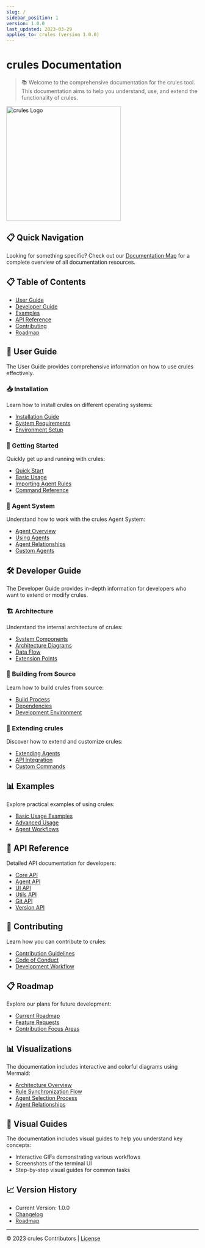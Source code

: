 ```yaml
---
slug: /
sidebar_position: 1
version: 1.0.0
last_updated: 2023-03-29
applies_to: crules (version 1.0.0)
---
```


# crules Documentation

> 📚 Welcome to the comprehensive documentation for the crules tool. This documentation aims to help you understand, use, and extend the functionality of crules.

<div style={{textAlign: 'center', margin: '20px 0'}}>
  <img src="./assets/images/logo.png" alt="crules Logo" width="300" />
</div>

## 📋 Quick Navigation

Looking for something specific? Check out our [Documentation Map](./documentation-map.md) for a complete overview of all documentation resources.

## 📋 Table of Contents

- [User Guide](#user-guide)
- [Developer Guide](#developer-guide)
- [Examples](#examples)
- [API Reference](#api-reference)
- [Contributing](#contributing)
- [Roadmap](#roadmap)

## 🚀 User Guide

The User Guide provides comprehensive information on how to use crules effectively.

### 📥 Installation

Learn how to install crules on different operating systems:

- [Installation Guide](./user-guide/installation.md)
- [System Requirements](./user-guide/installation.md#system-requirements)
- [Environment Setup](./user-guide/installation.md#environment-setup)

### 📝 Getting Started

Quickly get up and running with crules:

- [Quick Start](./user-guide/getting-started.md)
- [Basic Usage](./user-guide/getting-started.md#basic-usage)
- [Importing Agent Rules](./user-guide/getting-started.md#importing-agents)
- [Command Reference](./user-guide/commands.md)

### 🧠 Agent System

Understand how to work with the crules Agent System:

- [Agent Overview](./user-guide/agents.md)
- [Using Agents](./user-guide/agents.md#using-agents)
- [Agent Relationships](./user-guide/agents.md#agent-ecosystem)
- [Custom Agents](./user-guide/agents.md#adding-custom-agents)

## 🛠️ Developer Guide

The Developer Guide provides in-depth information for developers who want to extend or modify crules.

### 🏗️ Architecture

Understand the internal architecture of crules:

- [System Components](./developer-guide/architecture.md)
- [Architecture Diagrams](./developer-guide/architecture.md#architecture)
- [Data Flow](./developer-guide/architecture.md#data-flow)
- [Extension Points](./developer-guide/architecture.md#extension-points)

### 🔧 Building from Source

Learn how to build crules from source:

- [Build Process](./developer-guide/building.md)
- [Dependencies](./developer-guide/building.md#dependencies)
- [Development Environment](./developer-guide/building.md#development-environment)

### 🧩 Extending crules

Discover how to extend and customize crules:

- [Extending Agents](./developer-guide/extending-agents.md)
- [API Integration](./developer-guide/extending-agents.md#api-integration)
- [Custom Commands](./developer-guide/extending-agents.md#custom-commands)

## 📊 Examples

Explore practical examples of using crules:

- [Basic Usage Examples](./examples/basic-usage.md)
- [Advanced Usage](./examples/advanced-usage.md)
- [Agent Workflows](./examples/agent-workflows.md)

## 📘 API Reference

Detailed API documentation for developers:

- [Core API](./api-reference/core-api.md)
- [Agent API](./api-reference/agent-api.md)
- [UI API](./api-reference/ui-api.md)
- [Utils API](./api-reference/utils-api.md)
- [Git API](./api-reference/git-api.md)
- [Version API](./api-reference/version-api.md)

## 🤝 Contributing

Learn how you can contribute to crules:

- [Contribution Guidelines](./developer-guide/contributing.md)
- [Code of Conduct](./developer-guide/code-of-conduct.md)
- [Development Workflow](./developer-guide/contributing.md#development-workflow)

## 📋 Roadmap

Explore our plans for future development:

- [Current Roadmap](./ROADMAP.md)
- [Feature Requests](./ROADMAP.md#feature-requests)
- [Contribution Focus Areas](./ROADMAP.md#contribution-focus-areas)

## 📊 Visualizations

The documentation includes interactive and colorful diagrams using Mermaid:

- [Architecture Overview](./developer-guide/architecture.md#architecture)
- [Rule Synchronization Flow](./developer-guide/architecture.md#rule-synchronization)
- [Agent Selection Process](./developer-guide/architecture.md#agent-selection)
- [Agent Relationships](./user-guide/agents.md#agent-ecosystem)

## 📱 Visual Guides

The documentation includes visual guides to help you understand key concepts:

- Interactive GIFs demonstrating various workflows
- Screenshots of the terminal UI
- Step-by-step visual guides for common tasks

## 📈 Version History

- Current Version: 1.0.0
- [Changelog](https://github.com/nsnarender5511/crules/blob/main/CHANGELOG.md)
- [Roadmap](./ROADMAP.md)

---

© 2023 crules Contributors | [License](https://github.com/nsnarender5511/crules/blob/main/LICENSE)
